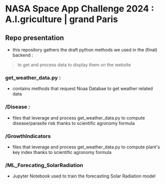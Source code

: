 # NASA Space App Challenge 2024 : A.I.griculture | grand Paris

## Repo presentation
* this repository gathers the draft python methods we used in the (final) backend :
> to get and process data to display them on the website

### get_weather_data.py :
* contains methods that request Noaa Databae to get weather related data

### /Disease :
* files that leverage and process get_weather_data.py to compute disease/parasite risk thanks to scientific agronomy formula

### /GrowthIndicators
* files that leverage and process get_weather_data.py to compute plant's key index thanks to scientific agronomy formula

### /ML_Forecating_SolarRadiation
* Jupyter Notebook used to train the forecasting Solar Radiation model